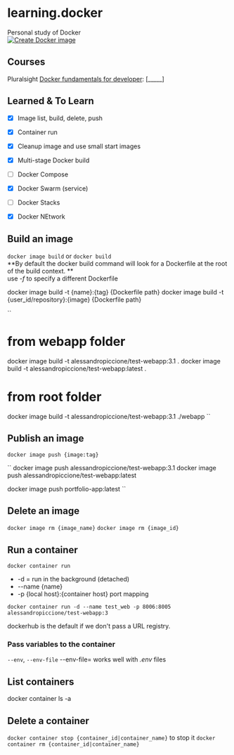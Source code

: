 # learning.docker
Personal study of Docker  
[![Create Docker image](https://github.com/alex-piccione/learning.docker/actions/workflows/deploy.yml/badge.svg)](https://github.com/alex-piccione/learning.docker/actions/workflows/deploy.yml)


## Courses

Pluralsight [Docker fundamentals for developer](https://app.pluralsight.com/paths/skill/docker-fundamentals-for-developers): [_____]


## Learned & To Learn

- [X] Image list, build, delete, push
- [X] Container run
- [X] Cleanup image and use small start images
- [X] Multi-stage Docker build
- [ ] Docker Compose
- [X] Docker Swarm (service)
- [ ] Docker Stacks
- [X] Docker NEtwork


## Build an image

``docker image build`` or ``docker build``  
**By default the docker build command will look for a Dockerfile at the root of the build context. **  
use _-f <dockerfile>_ to specify a different Dockerfile

docker image build -t {name}:{tag} {Dockerfile path}
docker image build -t {user_id/repository}:{image} {Dockerfile path}

``
# from webapp folder
docker image build -t alessandropiccione/test-webapp:3.1 .
docker image build -t alessandropiccione/test-webapp:latest .
# from root folder
docker image build -t alessandropiccione/test-webapp:3.1 ./webapp
``

## Publish an image
``docker image push {image:tag}``

``
docker image push alessandropiccione/test-webapp:3.1
docker image push alessandropiccione/test-webapp:latest

docker image push portfolio-app:latest
``

## Delete an image 
``docker image rm {image_name}``
``docker image rm {image_id}``

## Run a container
``docker container run``
- -d = run in the background (detached)
- --name {name}
- -p {local host}:{container host} port mapping

``
docker container run -d --name test_web -p 8006:8005 alessandropiccione/test-webapp:3
``

dockerhub is the default if we don't pass a URL registry. 

### Pass variables to the container
``--env``, ``--env-file``
--env-file=<file> works well with _.env_ files

## List containers
docker container ls -a

## Delete a container 
``docker container stop {container_id|container_name}`` to stop it
``docker container rm {container_id|container_name}``
